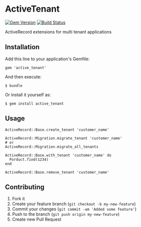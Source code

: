 # ActiveTenant

[![Gem Version](https://badge.fury.io/rb/active_tenant.png)](https://rubygems.org/gems/active_tenant)
[![Build Status](https://travis-ci.org/gabynaiman/active_tenant.png?branch=master)](https://travis-ci.org/gabynaiman/active_tenant)

ActiveRecord extensions for multi tenant applications

## Installation

Add this line to your application's Gemfile:

    gem 'active_tenant'

And then execute:

    $ bundle

Or install it yourself as:

    $ gem install active_tenant

## Usage

    ActiveRecord::Base.create_tenant 'customer_name'

    ActiveRecord::Migration.migrate_tenant 'customer_name'
    # or
    ActiveRecord::Migration.migrate_all_tenants

    ActiveRecord::Base.with_tenant 'customer_name' do
      Porduct.find(1234)
    end

    ActiveRecord::Base.remove_tenant 'customer_name'

## Contributing

1. Fork it
2. Create your feature branch (`git checkout -b my-new-feature`)
3. Commit your changes (`git commit -am 'Added some feature'`)
4. Push to the branch (`git push origin my-new-feature`)
5. Create new Pull Request

